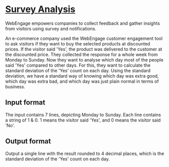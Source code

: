 # [Survey Analysis][link]

WebEngage empowers companies to collect feedback and gather insights from visitors using survey and notifications.

An e-commerce company used the WebEngage customer engagement tool to ask visitors if they want to buy the selected products at discounted prices. If the visitor said 'Yes', the product was delivered to the customer at the discounted price. They collected the response for a whole week from Monday to Sunday. Now they want to analyse which day most of the people said 'Yes' compared to other days. For this, they want to calculate the standard deviation of the 'Yes' count on each day. Using the standard deviation, we have a standard way of knowing which day was extra good, which day was extra bad, and which day was just plain normal in terms of business.

## Input format

The input contains 7 lines, depicting Monday to Sunday. Each line contains a string of 1 & 0. 1 means the visitor said 'Yes', and 0 means the visitor said 'No'.

## Output format

Output a single line with the result rounded to 4 decimal places, which is the standard deviation of the 'Yes' count on each day.

[link]: https://www.hackerearth.com/practice/basic-programming/implementation/basics-of-implementation/practice-problems/algorithm/survey-analysis/
